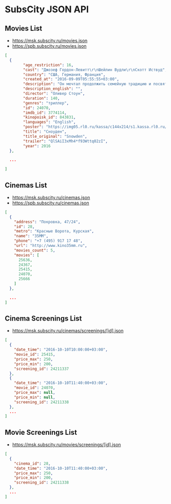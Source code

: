 SubsCity JSON API
===================

## Movies List

* https://msk.subscity.ru/movies.json
* https://spb.subscity.ru/movies.json

```JSON
[
  {
	    "age_restriction": 16,
	    "cast": "Джозеф Гордон-Левитт\r\nШейлин Вудли\r\nСкотт Иствуд",
	    "country": "США, Германия, Франция",
	    "created_at": "2016-09-09T05:55:55+03:00",
	    "description": "Он мечтал продолжить семейную традицию и посвятить свою жизнь служению Родине.",
	    "description_english": "",
	    "director": "Оливер Стоун",
	    "duration": 140,
	    "genres": "триллер",
	    "id": 24070,
	    "imdb_id": 3774114,
	    "kinopoisk_id": 843831,
	    "languages": "English",
	    "poster": "https://img05.rl0.ru/kassa/c144x214/s1.kassa.rl0.ru/StaticContent/P/Img/1609/08/160908192744817.jpg",
	    "title": "Сноуден",
	    "title_original": "Snowden",
	    "trailer": "QlSAiI3xMh4*f93Wttq02zI",
	    "year": 2016
  },

  ...

]
```

## Cinemas List

* https://msk.subscity.ru/cinemas.json
* https://spb.subscity.ru/cinemas.json

```JSON
[
  {
    "address": "Покровка, 47/24",
    "id": 28,
    "metro": "Красные Ворота, Курская",
    "name": "35ММ",
    "phone": "+7 (495) 917 17 48",
    "url": "http://www.kino35mm.ru",
    "movies_count": 5,
    "movies": [
      25636,
      24367,
      25415,
      24070,
      25666
    ]
  },

  ...
]
```

## Cinema Screenings List

* https://msk.subscity.ru/cinemas/screenings/[id].json

```JSON
[
  {
    "date_time": "2016-10-10T10:00:00+03:00",
    "movie_id": 25415,
    "price_max": 250,
    "price_min": 200,
    "screening_id": 24211337
  },
  {
    "date_time": "2016-10-10T11:40:00+03:00",
    "movie_id": 24070,
    "price_max": null,
    "price_min": null,
    "screening_id": 24211338
  },
  ...
]
```

## Movie Screenings List

* https://msk.subscity.ru/movies/screenings/[id].json

```JSON
[
  {
    "cinema_id": 28,
    "date_time": "2016-10-10T11:40:00+03:00",
    "price_max": 250,
    "price_min": 200,
    "screening_id": 24211338
  },
  ...
]
```
